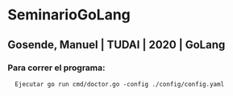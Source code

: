 # SeminarioGoLang

## Gosende, Manuel | TUDAI | 2020 | GoLang

### Para correr el programa:
~~~
  Ejecutar go run cmd/doctor.go -config ./config/config.yaml
~~~
